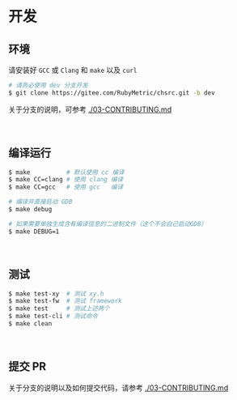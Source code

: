 <!-- -----------------------------------------------------------
 ! SPDX-License-Identifier: GFDL-1.3-or-later
 ! -------------------------------------------------------------
 ! Doc Type      : Markdown
 ! Doc Name      : Develop.md
 ! Doc Authors   : Aoran Zeng <ccmywish@qq.com>
 ! Contributors  :  Nul None  <nul@none.org>
 !               |
 ! Created On    : <2024-12-27>
 ! Last Modified : <2024-12-27>
 ! ---------------------------------------------------------- -->

# 开发

## 环境

请安装好 `GCC` 或 `Clang` 和 `make` 以及 `curl`

```bash
# 请务必使用 dev 分支开发
$ git clone https://gitee.com/RubyMetric/chsrc.git -b dev
```

关于分支的说明，可参考 [./03-CONTRIBUTING.md](./03-CONTRIBUTING.md)

<br>

## 编译运行

```bash
$ make          # 默认使用 cc 编译
$ make CC=clang # 使用 clang 编译
$ make CC=gcc   # 使用 gcc   编译
```

```bash
# 编译并直接启动 GDB
$ make debug

# 如果需要单独生成含有编译信息的二进制文件（这个不会自己启动GDB）
$ make DEBUG=1
```

<br>

## 测试

```bash
$ make test-xy  # 测试 xy.h
$ make test-fw  # 测试 framework
$ make test     # 测试上述两个
$ make test-cli # 测试命令
$ make clean
```

<br>

## 提交 PR

关于分支的说明以及如何提交代码，请参考 [./03-CONTRIBUTING.md](./03-CONTRIBUTING.md)

<br>
